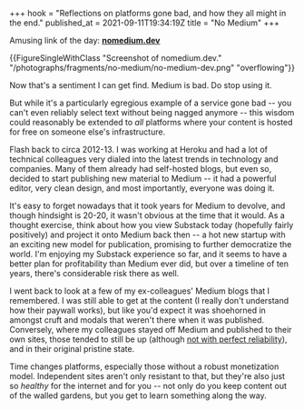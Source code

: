 +++
hook = "Reflections on platforms gone bad, and how they all might in the end."
published_at = 2021-09-11T19:34:19Z
title = "No Medium"
+++

Amusing link of the day: [**nomedium.dev**](https://nomedium.dev/)

{{FigureSingleWithClass "Screenshot of nomedium.dev." "/photographs/fragments/no-medium/no-medium-dev.png" "overflowing"}}

Now that's a sentiment I can get find. Medium is bad. Do stop using it.

But while it's a particularly egregious example of a service gone bad -- you can't even reliably select text without being nagged anymore -- this wisdom could reasonably be extended to _all_ platforms where your content is hosted for free on someone else's infrastructure.

Flash back to circa 2012-13. I was working at Heroku and had a lot of technical colleagues very dialed into the latest trends in technology and companies. Many of them already had self-hosted blogs, but even so, decided to start publishing new material to Medium -- it had a powerful editor, very clean design, and most importantly, everyone was doing it.

It's easy to forget nowadays that it took years for Medium to devolve, and though hindsight is 20-20, it wasn't obvious at the time that it would. As a thought exercise, think about how you view Substack today (hopefully fairly positively) and project it onto Medium back then -- a hot new startup with an exciting new model for publication, promising to further democratize the world. I'm enjoying my Substack experience so far, and it seems to have a better plan for profitability than Medium ever did, but over a timeline of ten years, there's considerable risk there as well.

I went back to look at a few of my ex-colleagues' Medium blogs that I remembered. I was still able to get at the content (I really don't understand how their paywall works), but like you'd expect it was shoehorned in amongst cruft and modals that weren't there when it was published. Conversely, where my colleagues stayed off Medium and published to their own sites, those tended to still be up (although [not with perfect reliability](/fragments/graceful-degradation-time)), and in their original pristine state.

Time changes platforms, especially those without a robust monetization model. Independent sites aren't only resistant to that, but they're also just so _healthy_ for the internet and for you -- not only do you keep content out of the walled gardens, but you get to learn something along the way.
